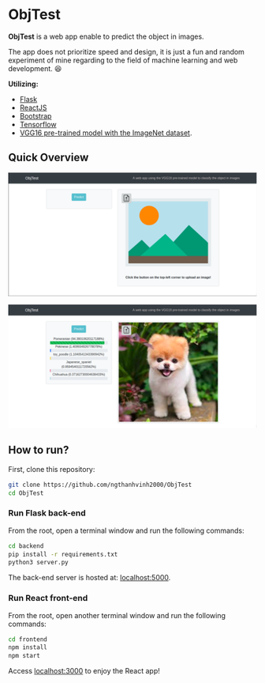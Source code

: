 # ObjTest

**ObjTest** is a web app enable to predict the object in images. 

The app does not prioritize speed and design, it is just a fun and random experiment of mine regarding to the field of machine learning and web development. :laughing:

**Utilizing:** 
* [Flask](http://flask.pocoo.org/)
* [ReactJS](https://reactjs.org)
* [Bootstrap](https://getbootstrap.com/)
* [Tensorflow](https://tensorflow.org)
* [VGG16 pre-trained model with the ImageNet dataset](https://neurohive.io/en/popular-networks/vgg16/).

## Quick Overview

![Before predicting](image1.png)

![After predicting](image2.png)


## How to run?
First, clone this repository:

```bash
git clone https://github.com/ngthanhvinh2000/ObjTest
cd ObjTest
```

### Run Flask back-end

From the root, open a terminal window and run the following commands:

```bash
cd backend
pip install -r requirements.txt
python3 server.py
```

The back-end server is hosted at: [localhost:5000](http://localhost:5000).

### Run React front-end

From the root, open another terminal window and run the following commands:

```bash
cd frontend
npm install
npm start
```

Access [localhost:3000](http://localhost:3000) to enjoy the React app!

